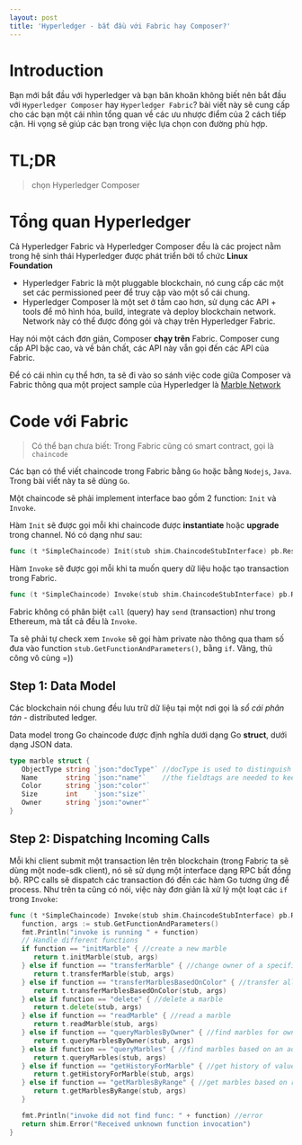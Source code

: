 ```yaml
---
layout: post
title: 'Hyperledger - bắt đầu với Fabric hay Composer?'
---
```


# Introduction

Bạn mới bắt đầu với hyperledger và bạn băn khoăn không biết nên bắt đầu với `Hyperledger Composer` hay `Hyperledger Fabric`? bài viết này sẽ cung cấp cho các bạn một cái nhìn tổng quan về các ưu nhược điểm của 2 cách tiếp cận. Hi vọng sẽ giúp các bạn trong việc lựa chọn con đường phù hợp.

# TL;DR

> chọn Hyperledger Composer

# Tổng quan Hyperledger

Cả Hyperledger Fabric và Hyperledger Composer đều là các project nằm trong hệ sinh thái Hyperledger được phát triển bởi tổ chức **Linux Foundation**

- Hyperledger Fabric là một pluggable blockchain, nó cung cấp các một set các permissioned peer để truy cập vào một sổ cái chung.
- Hyperledger Composer là một set ở tầm cao hơn, sử dụng các API + tools để mô hình hóa, build, integrate và deploy blockchain network. Network này có thể được đóng gói và chạy trên Hyperledger Fabric.

Hay nói một cách đơn giản, Composer **chạy trên** Fabric. Composer cung cấp API bậc cao, và về bản chất, các API này vẫn gọi đến các API của Fabric.

Để có cái nhìn cụ thể hơn, ta sẽ đi vào so sánh việc code giữa Composer và Fabric thông qua một project sample của Hyperledger là [Marble Network](https://github.com/hyperledger/composer-sample-networks/tree/master/packages/marbles-network)

# Code với Fabric

> Có thể bạn chưa biết: Trong Fabric cũng có smart contract, gọi là `chaincode`

Các bạn có thể viết chaincode trong Fabric bằng `Go` hoặc bằng `Nodejs`, `Java`. Trong bài viết này ta sẽ dùng `Go`.

Một chaincode sẽ phải implement interface bao gồm 2 function: `Init` và `Invoke`.

Hàm `Init` sẽ được gọi mỗi khi chaincode được **instantiate** hoặc **upgrade** trong channel. Nó có dạng như sau:

```go
func (t *SimpleChaincode) Init(stub shim.ChaincodeStubInterface) pb.Response {}
```

Hàm `Invoke` sẽ được gọi mỗi khi ta muốn query dữ liệu hoặc tạo transaction trong Fabric.

```go
func (t *SimpleChaincode) Invoke(stub shim.ChaincodeStubInterface) pb.Response {}
```

Fabric không có phân biệt `call` (query) hay `send` (transaction) như trong Ethereum, mà tất cả đều là `Invoke`.

Ta sẽ phải tự check xem `Invoke` sẽ gọi hàm private nào thông qua tham số đưa vào function `stub.GetFunctionAndParameters()`, bằng `if`. Vâng, thủ công vô cùng =))


## Step 1: Data Model

Các blockchain nói chung đều lưu trữ dữ liệu tại một nơi gọi là *sổ cái phân tán* - distributed ledger.

Data model trong Go chaincode được định nghĩa dưới dạng Go **struct**, dưới dạng JSON data.

```go
type marble struct {
   ObjectType string `json:"docType"` //docType is used to distinguish the various types of objects in state database
   Name       string `json:"name"`    //the fieldtags are needed to keep case from bouncing around
   Color      string `json:"color"`
   Size       int    `json:"size"`
   Owner      string `json:"owner"`
}
```

## Step 2: Dispatching Incoming Calls

Mỗi khi client submit một transaction lên trên blockchain (trong Fabric ta sẽ dùng một node-sdk client), nó sẽ sử dụng một interface dạng RPC bất đồng bộ. RPC calls sẽ dispatch các transaction đó đến các hàm Go tương ứng để process. Như trên ta cũng có nói, việc này đơn giản là xử lý một loạt các `if` trong `Invoke`:

```go
func (t *SimpleChaincode) Invoke(stub shim.ChaincodeStubInterface) pb.Response {
   function, args := stub.GetFunctionAndParameters()
   fmt.Println("invoke is running " + function)
   // Handle different functions
   if function == "initMarble" { //create a new marble
      return t.initMarble(stub, args)
   } else if function == "transferMarble" { //change owner of a specific marble
      return t.transferMarble(stub, args)
   } else if function == "transferMarblesBasedOnColor" { //transfer all marbles of a certain color
      return t.transferMarblesBasedOnColor(stub, args)
   } else if function == "delete" { //delete a marble
      return t.delete(stub, args)
   } else if function == "readMarble" { //read a marble
      return t.readMarble(stub, args)
   } else if function == "queryMarblesByOwner" { //find marbles for owner X using rich query
      return t.queryMarblesByOwner(stub, args)
   } else if function == "queryMarbles" { //find marbles based on an ad hoc rich query
      return t.queryMarbles(stub, args)
   } else if function == "getHistoryForMarble" { //get history of values for a marble
      return t.getHistoryForMarble(stub, args)
   } else if function == "getMarblesByRange" { //get marbles based on range query
      return t.getMarblesByRange(stub, args)
   }

   fmt.Println("invoke did not find func: " + function) //error
   return shim.Error("Received unknown function invocation")
}
```
